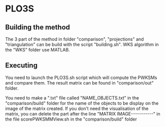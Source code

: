 # PLO3S

## Building the method

The 3 part of the method in folder "comparison", "projections" and "triangulation" can be build with the script "building.sh". WKS algorithm in the "WKS" folder use MATLAB.


## Executing

You need to launch the PLO3S.sh script which will compute the PWKSMs and compare them. The result matrix can be found in "comparison/out" folder.

You need to make a ".txt" file called "NAME_OBJECTS.txt" in the "comparison/build" folder for the name of the objects to be display on the image of the matrix created. If you don't need the visualisation of the matrix, you can delete the part after the line "MATRIX IMAGE-----------" in the file scorePWKSMMView.sh in the "comparison/build" folder
